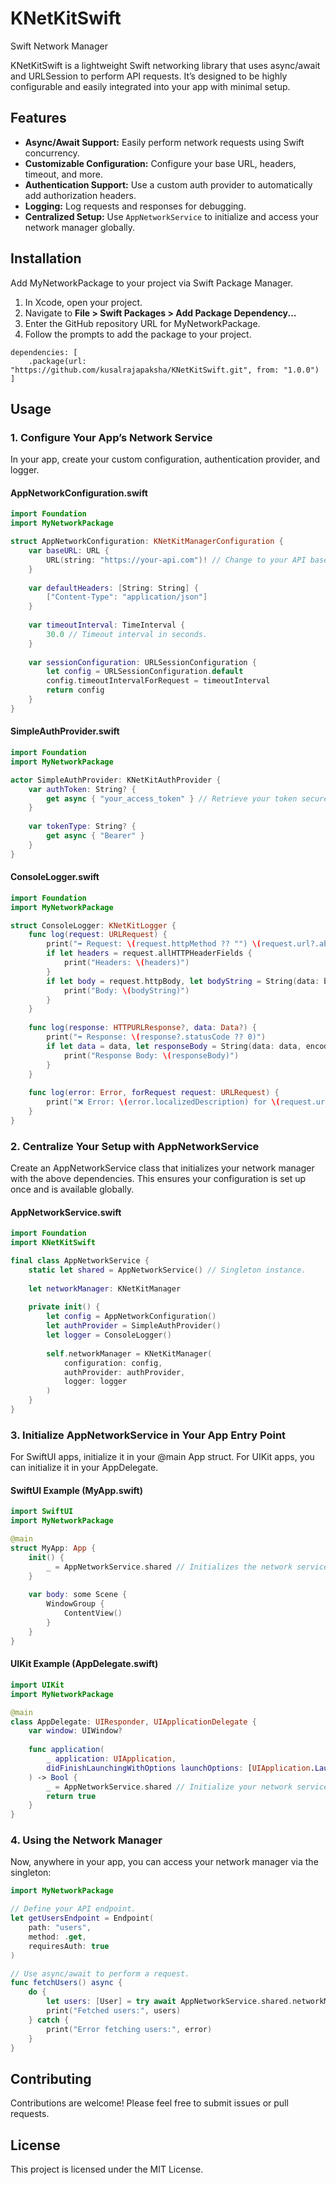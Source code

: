 # KNetKitSwift
Swift Network Manager 

KNetKitSwift is a lightweight Swift networking library that uses async/await and URLSession to perform API requests. It’s designed to be highly configurable and easily integrated into your app with minimal setup.

## Features

- **Async/Await Support:** Easily perform network requests using Swift concurrency.
- **Customizable Configuration:** Configure your base URL, headers, timeout, and more.
- **Authentication Support:** Use a custom auth provider to automatically add authorization headers.
- **Logging:** Log requests and responses for debugging.
- **Centralized Setup:** Use `AppNetworkService` to initialize and access your network manager globally.

## Installation

Add MyNetworkPackage to your project via Swift Package Manager.

1. In Xcode, open your project.
2. Navigate to **File > Swift Packages > Add Package Dependency...**
3. Enter the GitHub repository URL for MyNetworkPackage.
4. Follow the prompts to add the package to your project.

```
dependencies: [
    .package(url: "https://github.com/kusalrajapaksha/KNetKitSwift.git", from: "1.0.0")
]
```

## Usage

### 1. Configure Your App’s Network Service

In your app, create your custom configuration, authentication provider, and logger.

#### **AppNetworkConfiguration.swift**

```swift
import Foundation
import MyNetworkPackage

struct AppNetworkConfiguration: KNetKitManagerConfiguration {
    var baseURL: URL {
        URL(string: "https://your-api.com")! // Change to your API base URL.
    }
    
    var defaultHeaders: [String: String] {
        ["Content-Type": "application/json"]
    }
    
    var timeoutInterval: TimeInterval {
        30.0 // Timeout interval in seconds.
    }
    
    var sessionConfiguration: URLSessionConfiguration {
        let config = URLSessionConfiguration.default
        config.timeoutIntervalForRequest = timeoutInterval
        return config
    }
}
```

#### **SimpleAuthProvider.swift**

```swift
import Foundation
import MyNetworkPackage

actor SimpleAuthProvider: KNetKitAuthProvider {
    var authToken: String? {
        get async { "your_access_token" } // Retrieve your token securely.
    }
    
    var tokenType: String? {
        get async { "Bearer" }
    }
}
```

#### **ConsoleLogger.swift**

```swift
import Foundation
import MyNetworkPackage

struct ConsoleLogger: KNetKitLogger {
    func log(request: URLRequest) {
        print("➡️ Request: \(request.httpMethod ?? "") \(request.url?.absoluteString ?? "")")
        if let headers = request.allHTTPHeaderFields {
            print("Headers: \(headers)")
        }
        if let body = request.httpBody, let bodyString = String(data: body, encoding: .utf8) {
            print("Body: \(bodyString)")
        }
    }
    
    func log(response: HTTPURLResponse?, data: Data?) {
        print("⬅️ Response: \(response?.statusCode ?? 0)")
        if let data = data, let responseBody = String(data: data, encoding: .utf8) {
            print("Response Body: \(responseBody)")
        }
    }
    
    func log(error: Error, forRequest request: URLRequest) {
        print("❌ Error: \(error.localizedDescription) for \(request.url?.absoluteString ?? "")")
    }
}
```

### 2. Centralize Your Setup with AppNetworkService

Create an AppNetworkService class that initializes your network manager with the above dependencies. This ensures your configuration is set up once and is available globally.

#### **AppNetworkService.swift**

```swift
import Foundation
import KNetKitSwift

final class AppNetworkService {
    static let shared = AppNetworkService() // Singleton instance.
    
    let networkManager: KNetKitManager
    
    private init() {
        let config = AppNetworkConfiguration()
        let authProvider = SimpleAuthProvider()
        let logger = ConsoleLogger()
        
        self.networkManager = KNetKitManager(
            configuration: config,
            authProvider: authProvider,
            logger: logger
        )
    }
}
```

### 3. Initialize AppNetworkService in Your App Entry Point

For SwiftUI apps, initialize it in your @main App struct. For UIKit apps, you can initialize it in your AppDelegate.

#### **SwiftUI Example (MyApp.swift)**

```swift
import SwiftUI
import MyNetworkPackage

@main
struct MyApp: App {
    init() {
        _ = AppNetworkService.shared // Initializes the network service.
    }
    
    var body: some Scene {
        WindowGroup {
            ContentView()
        }
    }
}
```

#### **UIKit Example (AppDelegate.swift)**

```swift
import UIKit
import MyNetworkPackage

@main
class AppDelegate: UIResponder, UIApplicationDelegate {
    var window: UIWindow?
    
    func application(
        _ application: UIApplication,
        didFinishLaunchingWithOptions launchOptions: [UIApplication.LaunchOptionsKey: Any]?
    ) -> Bool {
        _ = AppNetworkService.shared // Initialize your network service.
        return true
    }
}
```

### 4. Using the Network Manager

Now, anywhere in your app, you can access your network manager via the singleton:

```swift
import MyNetworkPackage

// Define your API endpoint.
let getUsersEndpoint = Endpoint(
    path: "users",
    method: .get,
    requiresAuth: true
)

// Use async/await to perform a request.
func fetchUsers() async {
    do {
        let users: [User] = try await AppNetworkService.shared.networkManager.request(getUsersEndpoint)
        print("Fetched users:", users)
    } catch {
        print("Error fetching users:", error)
    }
}
```

## Contributing

Contributions are welcome! Please feel free to submit issues or pull requests.

## License

This project is licensed under the MIT License.
